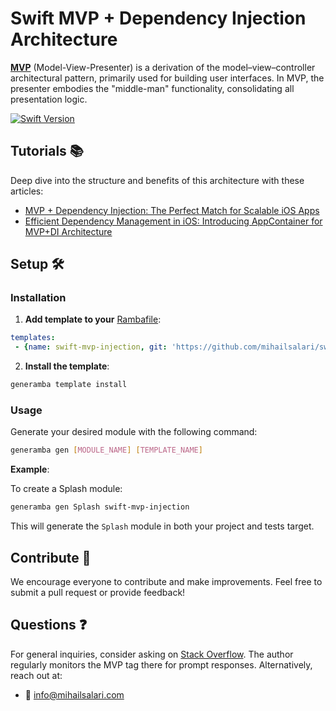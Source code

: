 # Swift MVP + Dependency Injection Architecture

**[MVP](https://en.wikipedia.org/wiki/Model%E2%80%93view%E2%80%93presenter)** (Model-View-Presenter) is a derivation of the model–view–controller architectural pattern, primarily used for building user interfaces. In MVP, the presenter embodies the "middle-man" functionality, consolidating all presentation logic.

[![Swift Version](https://img.shields.io/badge/Swift-2.2--4.x-F16D39.svg?style=flat)](https://developer.apple.com/swift)

## Tutorials 📚

Deep dive into the structure and benefits of this architecture with these articles:
- [MVP + Dependency Injection: The Perfect Match for Scalable iOS Apps](https://medium.com/@mihail_salari/mvp-dependency-injection-the-perfect-match-for-scalable-ios-apps-51360219a28a)
- [Efficient Dependency Management in iOS: Introducing AppContainer for MVP+DI Architecture](https://medium.com/@mihail_salari/efficient-dependency-management-in-ios-introducing-appcontainer-for-mpv-di-architecture-fa6f691381b7)

## Setup 🛠

### Installation

1. **Add template to your** [Rambafile](https://github.com/rambler-digital-solutions/Generamba/wiki/Rambafile-Structure):
```yaml
templates:
 - {name: swift-mvp-injection, git: 'https://github.com/mihailsalari/swift-mvp-injection.git'}
```

2. **Install the template**:
```bash
generamba template install
```

### Usage

Generate your desired module with the following command:
```bash
generamba gen [MODULE_NAME] [TEMPLATE_NAME]
```

**Example**:

To create a Splash module:
```bash
generamba gen Splash swift-mvp-injection
```

This will generate the `Splash` module in both your project and tests target.

## Contribute 🤝

We encourage everyone to contribute and make improvements. Feel free to submit a pull request or provide feedback!

## Questions ❓

For general inquiries, consider asking on [Stack Overflow](http://stackoverflow.com/). The author regularly monitors the MVP tag there for prompt responses. Alternatively, reach out at:

- 📧 [info@mihailsalari.com](mailto:info@mihailsalari.com)
